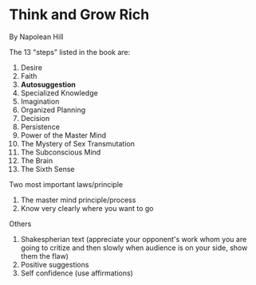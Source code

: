 # Think and Grow Rich

By Napolean Hill

The 13 "steps" listed in the book are:

1. Desire
2. Faith
3. **Autosuggestion**
4. Specialized Knowledge
5. Imagination
6. Organized Planning
7. Decision
8. Persistence
9. Power of the Master Mind
10. The Mystery of Sex Transmutation
11. The Subconscious Mind
12. The Brain
13. The Sixth Sense

Two most important laws/principle

1. The master mind principle/process
2. Know very clearly where you want to go

Others

1. Shakespherian text (appreciate your opponent's work whom you are going to critize and then slowly when audience is on your side, show them the flaw)
2. Positive suggestions
3. Self confidence (use affirmations)
